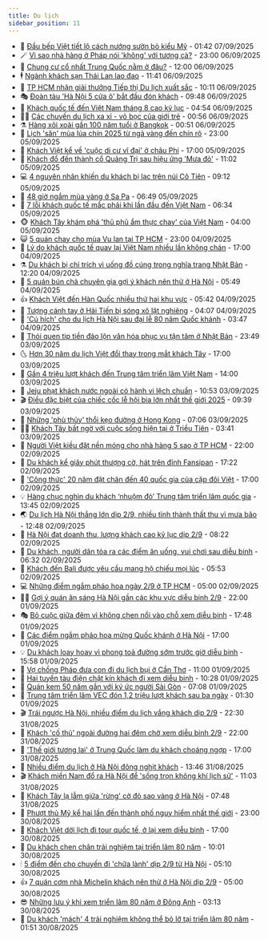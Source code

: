 ```yaml
---
title: Du lịch
sidebar_position: 11
---
```


<!-- vnexpress-du-lich:START -->
- 💂 [Đầu bếp Việt tiết lộ cách nướng sườn bò kiểu Mỹ](https://vnexpress.net/dau-bep-viet-tiet-lo-cach-nuong-suon-bo-kieu-my-4936076.html) - 01:42 07/09/2025
- 🪄 [Vì sao nhà hàng ở Pháp nói &#39;không&#39; với tương cà?](https://vnexpress.net/vi-sao-nha-hang-o-phap-noi-khong-voi-tuong-ca-4935653.html) - 23:00 06/09/2025
- 🦅 [Chung cư cổ nhất Trung Quốc nằm ở đâu?](https://vnexpress.net/chung-cu-co-nhat-trung-quoc-nam-o-dau-4935941.html) - 12:00 06/09/2025
- 🕴 [Ngành khách sạn Thái Lan lao đao](https://vnexpress.net/nganh-khach-san-thai-lan-lao-dao-4935977.html) - 11:41 06/09/2025
- 👀 [TP HCM nhận giải thưởng Tiếp thị Du lịch xuất sắc](https://vnexpress.net/tp-hcm-nhan-giai-thuong-tiep-thi-du-lich-xuat-sac-4935968.html) - 10:11 06/09/2025
- 🎭 [Đoàn tàu &#39;Hà Nội 5 cửa ô&#39; bắt đầu đón khách](https://vnexpress.net/doan-tau-ha-noi-5-cua-o-bat-dau-don-khach-4935965.html) - 09:48 06/09/2025
- 🦒 [Khách quốc tế đến Việt Nam tháng 8 cao kỷ lục](https://vnexpress.net/khach-quoc-te-den-viet-nam-thang-8-cao-ky-luc-4935808.html) - 04:54 06/09/2025
- 👨‍🏫 [Các chuyến du lịch xa xỉ - vỏ bọc của giới trẻ](https://vnexpress.net/cac-chuyen-du-lich-xa-xi-vo-boc-cua-gioi-tre-4935641.html) - 00:56 06/09/2025
- ⚗️ [Hàng xôi xoài gần 100 năm tuổi ở Bangkok](https://vnexpress.net/hang-xoi-xoai-gan-100-nam-tuoi-o-bangkok-4935069.html) - 00:51 06/09/2025
- 🥸 [Lịch &#39;săn&#39; mùa lúa chín 2025 từ ngả vàng đến chín rộ](https://vnexpress.net/lich-san-mua-lua-chin-2025-tu-nga-vang-den-chin-ro-4934855.html) - 23:00 05/09/2025
- 🤠 [Khách Việt kể về &#39;cuộc di cư vĩ đại&#39; ở châu Phi](https://vnexpress.net/khach-viet-ke-ve-cuoc-di-cu-vi-dai-o-chau-phi-4935630.html) - 17:00 05/09/2025
- 🚀 [Khách đổ đến thành cổ Quảng Trị sau hiệu ứng &#39;Mưa đỏ&#39;](https://vnexpress.net/khach-do-den-thanh-co-quang-tri-sau-hieu-ung-mua-do-4935592.html) - 11:02 05/09/2025
- 💻 [4 nguyên nhân khiến du khách bị lạc trên núi Cô Tiên](https://vnexpress.net/4-nguyen-nhan-khien-du-khach-bi-lac-tren-nui-co-tien-4935121.html) - 09:12 05/09/2025
- 💼 [48 giờ ngắm mùa vàng ở Sa Pa](https://vnexpress.net/48-gio-ngam-mua-vang-o-sa-pa-4935194.html) - 06:49 05/09/2025
- 🤡 [7 lỗi khách quốc tế mắc phải khi lần đầu đến Việt Nam](https://vnexpress.net/7-loi-khach-quoc-te-mac-phai-khi-lan-dau-den-viet-nam-4934993.html) - 06:34 05/09/2025
- 🐵 [Khách Tây khám phá &#39;thủ phủ ẩm thực chay&#39; của Việt Nam](https://vnexpress.net/khach-tay-kham-pha-thu-phu-am-thuc-chay-cua-viet-nam-4934958.html) - 04:00 05/09/2025
- 😺 [5 quán chay cho mùa Vu lan tại TP HCM](https://vnexpress.net/5-quan-chay-cho-mua-vu-lan-tai-tp-hcm-4934567.html) - 23:00 04/09/2025
- 🌈 [Lý do khách quốc tế quay lại Việt Nam nhiều lần không chán](https://vnexpress.net/ly-do-khach-quoc-te-quay-lai-viet-nam-nhieu-lan-khong-chan-4935010.html) - 17:00 04/09/2025
- ⚗️ [Du khách bị chỉ trích vì uống đồ cúng trong nghĩa trang Nhật Bản](https://vnexpress.net/du-khach-bi-chi-trich-vi-uong-do-cung-trong-nghia-trang-nhat-ban-4935138.html) - 12:20 04/09/2025
- 👀 [5 quán bún chả chuyên gia gợi ý khách nên thử ở Hà Nội](https://vnexpress.net/5-quan-bun-cha-chuyen-gia-goi-y-khach-nen-thu-o-ha-noi-4934764.html) - 05:49 04/09/2025
- 👍 [Khách Việt đến Hàn Quốc nhiều thứ hai khu vực](https://vnexpress.net/khach-viet-den-han-quoc-nhieu-thu-hai-khu-vuc-4934912.html) - 05:42 04/09/2025
- 💄 [Tượng cánh tay ở Hải Tiến bị sóng xô lật nghiêng](https://vnexpress.net/tuong-canh-tay-o-hai-tien-bi-song-xo-lat-nghieng-4934909.html) - 04:07 04/09/2025
- 🥷 [&#39;Cú hích&#39; cho du lịch Hà Nội sau đại lễ 80 năm Quốc khánh](https://vnexpress.net/cu-hich-cho-du-lich-ha-noi-sau-dai-le-80-nam-quoc-khanh-4934787.html) - 03:47 04/09/2025
- 📝 [Thói quen tip tiền đảo lộn văn hóa phục vụ tận tâm ở Nhật Bản](https://vnexpress.net/thoi-quen-tip-tien-dao-lon-van-hoa-phuc-vu-tan-tam-o-nhat-ban-4934782.html) - 23:49 03/09/2025
- 🌜 [Hơn 30 năm du lịch Việt đổi thay trong mắt khách Tây](https://vnexpress.net/hon-30-nam-du-lich-viet-doi-thay-trong-mat-khach-tay-4931854.html) - 17:00 03/09/2025
- 📝 [Gần 4 triệu lượt khách đến Trung tâm triển lãm Việt Nam](https://vnexpress.net/gan-4-trieu-luot-khach-den-trung-tam-trien-lam-viet-nam-4934753.html) - 14:00 03/09/2025
- 🧰 [Jeju phạt khách nước ngoài có hành vi lệch chuẩn](https://vnexpress.net/jeju-phat-khach-nuoc-ngoai-co-hanh-vi-lech-chuan-4934688.html) - 10:53 03/09/2025
- 🎬 [Điều đặc biệt của chiếc cốc lễ hội bia lớn nhất thế giới 2025](https://vnexpress.net/dieu-dac-biet-cua-chiec-coc-le-hoi-bia-lon-nhat-the-gioi-2025-4934516.html) - 09:39 03/09/2025
- 🧐 [Những &#39;phù thủy&#39; thổi kẹo đường ở Hong Kong](https://vnexpress.net/nhung-phu-thuy-thoi-keo-duong-o-hong-kong-4934570.html) - 07:06 03/09/2025
- 👨‍🏫 [Khách Tây bất ngờ với cuộc sống hiện tại ở Triều Tiên](https://vnexpress.net/khach-tay-bat-ngo-voi-cuoc-song-hien-tai-o-trieu-tien-4934446.html) - 03:41 03/09/2025
- 🦣 [Người Việt kiều đặt nền móng cho nhà hàng 5 sao ở TP HCM](https://vnexpress.net/nguoi-viet-kieu-dat-nen-mong-cho-nha-hang-5-sao-o-tp-hcm-4934125.html) - 22:00 02/09/2025
- 🌋 [Du khách kể giây phút thượng cờ, hát trên đỉnh Fansipan](https://vnexpress.net/du-khach-ke-giay-phut-thuong-co-hat-tren-dinh-fansipan-4934352.html) - 17:22 02/09/2025
- 🦄 [&#39;Công thức&#39; 20 năm đặt chân đến 40 quốc gia của cặp đôi Việt](https://vnexpress.net/cong-thuc-20-nam-dat-chan-den-40-quoc-gia-cua-cap-doi-viet-4926775.html) - 17:00 02/09/2025
- 💡 [Hàng chục nghìn du khách ‘nhuộm đỏ’ Trung tâm triển lãm quốc gia](https://vnexpress.net/hang-chuc-nghin-du-khach-nhuom-do-trung-tam-trien-lam-quoc-gia-4934317.html) - 13:45 02/09/2025
- 🌏 [Du lịch Hà Nội thắng lớn dịp 2/9, nhiều tỉnh thành thất thu vì mưa bão](https://vnexpress.net/du-lich-ha-noi-thang-lon-dip-2-9-nhieu-tinh-thanh-that-thu-vi-mua-bao-4934293.html) - 12:48 02/09/2025
- 💂 [Hà Nội đạt doanh thu, lượng khách cao kỷ lục dịp 2/9](https://vnexpress.net/ha-noi-dat-doanh-thu-luong-khach-cao-ky-luc-dip-2-9-4934257.html) - 08:22 02/09/2025
- 🤩 [Du khách, người dân tỏa ra các điểm ăn uống, vui chơi sau diễu binh](https://vnexpress.net/du-khach-nguoi-dan-toa-ra-cac-diem-an-uong-vui-choi-sau-dieu-binh-4934195.html) - 06:32 02/09/2025
- 💪 [Khách đến Bali được yêu cầu mang hộ chiếu mọi lúc](https://vnexpress.net/khach-den-bali-duoc-yeu-cau-mang-ho-chieu-moi-luc-4934219.html) - 05:53 02/09/2025
- 💻 [Những điểm ngắm pháo hoa ngày 2/9 ở TP HCM](https://vnexpress.net/nhung-diem-ngam-phao-hoa-ngay-2-9-o-tp-hcm-4933922.html) - 05:00 02/09/2025
- 🧑‍💻 [Gợi ý quán ăn sáng Hà Nội gần các khu vực diễu binh 2/9](https://vnexpress.net/goi-y-quan-an-sang-ha-noi-gan-cac-khu-vuc-dieu-binh-2-9-4933710.html) - 22:00 01/09/2025
- 🎭 [Bỏ cuộc giữa đêm vì không chen nổi vào chỗ xem diễu binh](https://vnexpress.net/bo-cuoc-giua-dem-vi-khong-chen-noi-vao-cho-xem-dieu-binh-4934110.html) - 17:48 01/09/2025
- 🧐 [Các điểm ngắm pháo hoa mừng Quốc khánh ở Hà Nội](https://vnexpress.net/cac-diem-ngam-phao-hoa-mung-quoc-khanh-o-ha-noi-4928300.html) - 17:00 01/09/2025
- 💡 [Du khách loay hoay vì phong toả đường sớm trước giờ diễu binh](https://vnexpress.net/du-khach-loay-hoay-vi-phong-toa-duong-som-truoc-gio-dieu-binh-4934066.html) - 15:58 01/09/2025
- 🌊 [Vợ chồng Pháp đưa con đi du lịch bụi ở Cần Thơ](https://vnexpress.net/vo-chong-phap-dua-con-di-du-lich-bui-o-can-tho-4933863.html) - 11:00 01/09/2025
- 🎃 [Hai tuyến tàu điện chật kín khách đi xem diễu binh](https://vnexpress.net/hai-tuyen-tau-dien-chat-kin-khach-di-xem-dieu-binh-4934025.html) - 10:28 01/09/2025
- 🧠 [Quán kem 50 năm gắn với ký ức người Sài Gòn](https://vnexpress.net/quan-kem-50-nam-gan-voi-ky-uc-nguoi-sai-gon-4933795.html) - 07:08 01/09/2025
- 💄 [Trung tâm triển lãm VEC đón 1,2 triệu lượt khách sau ba ngày](https://vnexpress.net/trung-tam-trien-lam-vec-don-1-2-trieu-luot-khach-sau-ba-ngay-4933869.html) - 01:30 01/09/2025
- 🎬 [Trái ngược Hà Nội, nhiều điểm du lịch vắng khách dịp 2/9](https://vnexpress.net/trai-nguoc-ha-noi-nhieu-diem-du-lich-vang-khach-dip-2-9-4933716.html) - 22:30 31/08/2025
- 🐻 [Khách &#39;cố thủ&#39; ngoài đường hai đêm chờ xem diễu binh 2/9](https://vnexpress.net/khach-co-thu-ngoai-duong-hai-dem-cho-xem-dieu-binh-2-9-4933839.html) - 22:00 31/08/2025
- 🌝 [&#39;Thế giới tương lai&#39; ở Trung Quốc làm du khách choáng ngợp](https://vnexpress.net/the-gioi-tuong-lai-o-trung-quoc-lam-du-khach-choang-ngop-4933460.html) - 17:00 31/08/2025
- 🤩 [Nhiều điểm du lịch ở Hà Nội đông nghịt khách](https://vnexpress.net/nhieu-diem-du-lich-o-ha-noi-dong-nghit-khach-4933807.html) - 13:46 31/08/2025
- 🎬 [Khách miền Nam đổ ra Hà Nội để &#39;sống trọn không khí lịch sử&#39;](https://vnexpress.net/khach-mien-nam-do-ra-ha-noi-de-song-tron-khong-khi-lich-su-4933513.html) - 11:03 31/08/2025
- 🦩 [Khách Tây lạ lẫm giữa &#39;rừng&#39; cờ đỏ sao vàng ở Hà Nội](https://vnexpress.net/khach-tay-la-lam-giua-rung-co-do-sao-vang-o-ha-noi-4932846.html) - 07:48 31/08/2025
- 🦍 [Phượt thủ Mỹ kể hai lần đến thành phố nguy hiểm nhất thế giới](https://vnexpress.net/phuot-thu-my-ke-hai-lan-den-thanh-pho-nguy-hiem-nhat-the-gioi-4932745.html) - 23:00 30/08/2025
- 👀 [Khách Việt dời lịch đi tour quốc tế, ở lại xem diễu binh](https://vnexpress.net/khach-viet-doi-lich-di-tour-quoc-te-o-lai-xem-dieu-binh-4933441.html) - 17:00 30/08/2025
- 🧰 [Du khách chen chân trải nghiệm tại triển lãm 80 năm](https://vnexpress.net/du-khach-chen-chan-trai-nghiem-tai-trien-lam-80-nam-4933533.html) - 10:01 30/08/2025
- 🕯 [5 điểm đến cho chuyến đi &#39;chữa lành&#39; dịp 2/9 từ Hà Nội](https://vnexpress.net/5-diem-den-cho-chuyen-di-chua-lanh-dip-2-9-tu-ha-noi-4931387.html) - 05:10 30/08/2025
- 👍 [7 quán cơm nhà Michelin khách nên thử ở Hà Nội dịp 2/9](https://vnexpress.net/7-quan-com-nha-michelin-khach-nen-thu-o-ha-noi-dip-2-9-4933031.html) - 05:00 30/08/2025
- 😎 [Những lưu ý khi xem triển lãm 80 năm ở Đông Anh](https://vnexpress.net/nhung-luu-y-khi-xem-trien-lam-80-nam-o-dong-anh-4933253.html) - 03:13 30/08/2025
- 🐘 [Du khách &#39;mách&#39; 4 trải nghiệm không thể bỏ lỡ tại triển lãm 80 năm](https://vnexpress.net/du-khach-mach-4-trai-nghiem-khong-the-bo-lo-tai-trien-lam-80-nam-4933379.html) - 01:51 30/08/2025<!-- vnexpress-du-lich:END -->
